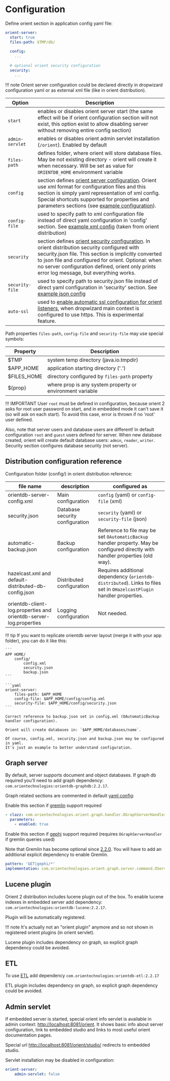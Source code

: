 # Configuration

Define orient section in application config yaml file:

```yaml
orient-server:
  start: true
  files-path: $TMP/db/
  
  config:
    ...
  
  # optional orient security configuration  
  security:
    ...
```

!!! note
    Orient server configuration could be declared directly in dropwizard configuration yaml or 
    as external xml file (like in orient distribution).

| Option    | Description |
|-----------|-------------|
| `start`  | enables or disables orient server start (the same effect will be if orient configuration section will not exist, this option exist to allow disabling server without removing entire config section) | 
| `admin-servlet` | enables or disables orient admin servlet installation (`/orient`). Enabled by default|
| `files-path` | defines folder, where orient will store database files. May be not existing directory - orient will create it when necessary. Will be set as value for `ORIENTDB_HOME` environment variable |
| `config` |section defines [orient server configuration](http://orientdb.com/docs/last/DB-Server.html). Orient use xml format for configuration files and this section is simply yaml representation of xml config. Special shortcuts supported for properties and parameters sections (see [example configuration](https://github.com/xvik/dropwizard-orient-server/blob/master/src/test/resources/ru/vyarus/dropwizard/orient/yamlConfig.yml)).|
| `config-file` | used to specify path to xml configuration file instead of direct yaml configuration in 'config' section. See [example xml config](https://github.com/xvik/dropwizard-orient-server/blob/master/src/test/resources/ru/vyarus/dropwizard/orient/conf/sample.xml) (taken from orient distribution)|
| `security`| section defines [orient security configuration](http://orientdb.com/docs/2.2/Security-Config.html). In orient distribution security configured with security.json file. This section is implicitly converted to json file and configured for orient. Optional: when no server configuration defined, orient only prints error log message, but everything works.|
| `security-file` | used to specify path to security.json file instead of direct yaml configuration in 'security' section. See [example json config](https://github.com/xvik/dropwizard-orient-server/blob/master/src/test/resources/ru/vyarus/dropwizard/orient/conf/security.json)|
| `auto-ssl` | used to [enable automatic ssl configuration for orient listeners](https://github.com/xvik/dropwizard-orient-server/wiki/SSL#auto-ssl-configuration), when dropwizard main context is configured to use https. This is experimental feature. |

Path properties `files-path`, `config-file` and `security-file` may use special symbols:

| Property | Description |
| ---- | ----- |
| $TMP | system temp directory (java.io.tmpdir) |
| $APP_HOME | application starting directory ('.') |
| $FILES_HOME | directory configured by `files-path` property|
| ${prop} | where prop is any system property or environment variable|

!!! IMPORTANT
    User `root` must be defined in configuration, because orient 2 asks for root user password on start, and in embedded mode it can't save it (so will ask on each start).
    To avoid this case, error is thrown if no 'root' user defined.

Also, note that server users and database users are different! In default configuration `root` and `guest` users defined for server.
When new database created, orient will create default database users: `admin`, `reader`, `writer`. 
Security section configures database security (not server).

## Distribution configuration reference

Configuration folder (config/) in orient distribution reference:

| file name                     | description           | configured as                          |
|----------|-------------|----------------|
| orientdb-server-config.xml    | Main configuration    | `config` (yaml) or `config-file` (xml) |
| security.json                 | Database security configuration | `security` (yaml) or `security-file` (json) |
| automatic-backup.json         | Backup configuration | Reference to file may be set `OAutomaticBackup` handler property. May be configured directly with handler properties (old way). | 
| hazelcast.xml and default-distributed-db-config.json | Distributed configuration | Requires additional dependency (`orientdb-distributed`). Links to files set in `OHazelcastPlugin` handler properties. |
| orientdb-client-log.properties and orientdb-server-log.properties | Logging configuration | Not needed.

!!! tip
    If you want to replicate orientdb server layout (merge it with your app folder), you can do it like this:

    ```
    APP HOME/
        config/
            config.xml
            security.json
            backup.json
    ```
    
    ```yaml
    orient-server:
        files-path: $APP_HOME
        config-file: $APP_HOME/config/config.xml
        security-file: $APP_HOME/config/security.json
    ```
    
    Correct reference to backup.json set in config.xml (OAutomaticBackup handler configuration).

    Orient will create databases in: `$APP_HOME/databases/name`.

    Of course, config.xml, security.json and backup.json may be configured in yaml. 
    It's just an example to better understand configuration.

## Graph server

By default, server supports document and object databases.
If graph db required you'll need to add graph dependency: `com.orientechnologies:orientdb-graphdb:2.2.17`.

Graph related sections are commented in default [yaml config](https://github.com/xvik/dropwizard-orient-server/blob/master/src/test/resources/ru/vyarus/dropwizard/orient/yamlConfig.yml):

Enable this section if [gremlin](http://orientdb.com/docs/last/Gremlin.html) support required

```yaml
- clazz: com.orientechnologies.orient.graph.handler.OGraphServerHandler
  parameters:
    - enabled: true
```

Enable this section if [gephi](http://orientdb.com/docs/last/Gephi.html) support required (requires `OGraphServerHandler` if gremlin queries used)

Note that Gremlin has become optional since [2.2.0](https://mvnrepository.com/artifact/com.orientechnologies/orientdb-graphdb/2.2.17). You will have to add an additional explicit dependency to enable Gremlin.

```yaml
pattern: 'GET|gephi/*'
implementation: com.orientechnologies.orient.graph.server.command.OServerCommandGetGephi
```

## Lucene plugin

Orient 2 distribution includes lucene plugin out of the box.
To enable lucene indexes in embedded server add dependency: `com.orientechnologies:orientdb-lucene:2.2.17`.

Plugin will be automatically registered. 

!!! note
    It's actually not an "orient plugin" anymore and so not shown in registered orient plugins (in orient servlet).

Lucene plugin includes dependency on graph, so explicit graph dependency could be avoided.

## ETL

To use [ETL](http://orientdb.com/docs/last/ETL-Introduction.html)
add dependency `com.orientechnologies:orientdb-etl:2.2.17`

ETL plugin includes dependency on graph, so explicit graph dependency could be avoided.

## Admin servlet

If embedded server is started, special orient info servlet is available in admin context: [http://localhost:8081/orient](http://localhost:8081/orient).
It shows basic info about server configuration, link to embedded studio and links to most useful orient documentation pages.
  
Special url [http://localhost:8081/orient/studio/](http://localhost:8081/orient/studio/) redirects to embedded studio.

Servlet installation may be disabled in configuration:

```yaml
orient-server:
    admin-servlet: false
```
